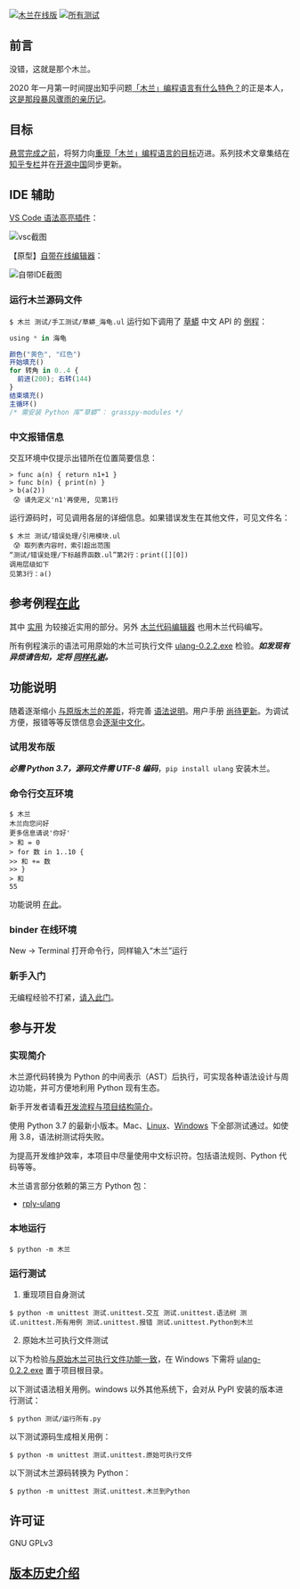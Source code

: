 [![木兰在线版](https://mybinder.org/badge_logo.svg)](https://mybinder.org/v2/git/https%3A%2F%2Fgitee.com%2FMulanRevive%2Fmulan-rework/HEAD)
[![所有测试](https://github.com/MulanRevive/mulan-rework/actions/workflows/pipeline-20220810.yml/badge.svg)](https://github.com/MulanRevive/mulan-rework/actions/workflows/pipeline-20220810.yml)

## 前言

没错，这就是那个木兰。

2020 年一月第一时间提出知乎问题[「木兰」编程语言有什么特色？](https://www.zhihu.com/question/366509495)的正是本人，[这是那段暴风骤雨的亲历记](https://zhuanlan.zhihu.com/p/265091649)。

## 目标

[悬赏完成之前](https://zhuanlan.zhihu.com/p/224600854)，将努力向[重现「木兰」编程语言的目标](https://gitee.com/MulanRevive/bounty/blob/master/%E5%A4%8D%E7%8E%B0%E6%96%87%E6%A1%A3/README.md)迈进。系列技术文章集结在[知乎专栏](https://zhuanlan.zhihu.com/ulang)并在[开源中国](https://www.oschina.net/p/mulan-rework)同步更新。

## IDE 辅助

[VS Code 语法高亮插件](https://marketplace.visualstudio.com/items?itemName=CodeInChinese.ulang)：

![vsc截图](https://gitee.com/MulanRevive/ide-extension-vscode/raw/master/%E6%88%AA%E5%9B%BE/2021-01-20_%E4%B8%80%E5%B2%81.png)

【原型】[自带在线编辑器](https://gitee.com/MulanRevive/mulan-rework/tree/master/编辑器)：

![自带IDE截图](https://gitee.com/MulanRevive/bounty/raw/master/%E8%BF%9B%E5%B1%95%E5%B0%8F%E7%BB%93/%E6%88%AA%E5%9B%BE/2021-01-20_%E5%9C%A8%E7%BA%BF.png)

### 运行木兰源码文件

`$ 木兰 测试/手工测试/草蟒_海龟.ul` 运行如下调用了 [草蟒](https://www.oschina.net/p/grasspy) 中文 API 的 [例程](https://gitee.com/MulanRevive/mulan-rework/tree/master/测试/手工测试/草蟒_海龟.ul)：

```javascript
using * in 海龟

颜色("黄色", "红色")
开始填充()
for 转角 in 0..4 {
  前进(200); 右转(144)
}
结束填充()
主循环()
/* 需安装 Python 库“草蟒”： grasspy-modules */
```

### 中文报错信息

交互环境中仅提示出错所在位置简要信息：

```
> func a(n) { return n1+1 }
> func b(n) { print(n) }
> b(a(2))
 😰 请先定义'n1'再使用, 见第1行
```

运行源码时，可见调用各层的详细信息。如果错误发生在其他文件，可见文件名：

```
$ 木兰 测试/错误处理/引用模块.ul
 😰 取列表内容时，索引超出范围
“测试/错误处理/下标越界函数.ul”第2行：print([][0])
调用层级如下
见第3行：a()
```

## 参考例程[在此](https://gitee.com/MulanRevive/mulan-rework/tree/master/测试)

其中 [实用](https://gitee.com/MulanRevive/mulan-rework/tree/master/测试/实用) 为较接近实用的部分。另外 [木兰代码编辑器](https://gitee.com/MulanRevive/mulan-rework/tree/master/编辑器) 也用木兰代码编写。

所有例程演示的语法可用原始的木兰可执行文件 [ulang-0.2.2.exe](https://gitee.com/MulanRevive/bounty/tree/master/%E5%8E%9F%E5%A7%8B%E8%B5%84%E6%96%99/%E5%8F%AF%E6%89%A7%E8%A1%8C%E6%96%87%E4%BB%B6) 检验。***如发现有异烦请告知，定将 [同样礼谢](https://gitee.com/MulanRevive/bounty)。***

## 功能说明

随着逐渐缩小 [与原版木兰的差距](https://gitee.com/MulanRevive/mulan-rework/issues/I1SEU5)，将完善 [语法说明](文档/语法说明.md)。用户手册 [尚待更新](https://gitee.com/MulanRevive/mulan-rework/issues/I1U36D)。为调试方便，报错等等反馈信息会[逐渐中文化](https://zhuanlan.zhihu.com/p/148065426)。

### 试用发布版

***必需 Python 3.7，源码文件需 UTF-8 编码***，`pip install ulang` 安装木兰。

### 命令行交互环境

```
$ 木兰
木兰向您问好
更多信息请说'你好'
> 和 = 0
> for 数 in 1..10 {
>> 和 += 数
>> }
> 和
55
```

功能说明 [在此](https://gitee.com/MulanRevive/mulan-rework/tree/master/文档/功能/交互环境.md)。

### binder 在线环境

New -> Terminal 打开命令行，同样输入“木兰”运行

### 新手入门

无编程经验不打紧，[请入此门](https://gitee.com/MulanRevive/mulan-rework/tree/master/文档/用户手册/编程新手/1猜数字.md)。

## 参与开发

### 实现简介

木兰源代码转换为 Python 的中间表示（AST）后执行，可实现各种语法设计与周边功能，并可方便地利用 Python 现有生态。

新手开发者请看[开发流程与项目结构简介](文档/开发上手.md)。

使用 Python 3.7 的最新小版本。Mac、[Linux](https://gitee.com/MulanRevive/mulan-rework/issues/I1U9O3)、[Windows](https://gitee.com/MulanRevive/mulan-rework/issues/I1U2HP) 下全部测试通过。如使用 3.8，语法树测试将失败。

为提高开发维护效率，本项目中尽量使用中文标识符。包括语法规则、Python 代码等等。

木兰语言部分依赖的第三方 Python 包：

- [rply-ulang](https://pypi.org/project/rply-ulang/)

### 本地运行

```
$ python -m 木兰
```

### 运行测试

1. 重现项目自身测试

```
$ python -m unittest 测试.unittest.交互 测试.unittest.语法树 测试.unittest.所有用例 测试.unittest.报错 测试.unittest.Python到木兰
```

2. 原始木兰可执行文件测试

以下为检验[与原始木兰可执行文件功能一致](https://zhuanlan.zhihu.com/p/230155471)，在 Windows 下需将 [ulang-0.2.2.exe](https://gitee.com/MulanRevive/bounty/tree/master/%E5%8E%9F%E5%A7%8B%E8%B5%84%E6%96%99/%E5%8F%AF%E6%89%A7%E8%A1%8C%E6%96%87%E4%BB%B6) 置于项目根目录。

以下测试语法相关用例。windows 以外其他系统下，会对从 PyPI 安装的版本进行测试：

```
$ python 测试/运行所有.py
```

以下测试源码生成相关用例：

```
$ python -m unittest 测试.unittest.原始可执行文件
```

以下测试木兰源码转换为 Python：

```
$ python -m unittest 测试.unittest.木兰到Python
```

## 许可证

GNU GPLv3

## [版本历史介绍](CHANGELOG.md)
